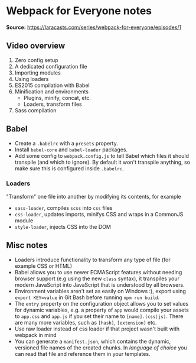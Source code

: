 # Webpack for Everyone notes

**Source:** https://laracasts.com/series/webpack-for-everyone/episodes/1

## Video overview

1. Zero config setup
2. A dedicated configuration file
3. Importing modules
4. Using loaders
5. ES2015 compilation with Babel
6. Minification and environments
	- Plugins, minify, concat, etc.
	- Loaders, transform files
7. Sass compilation

## Babel

- Create a `.babelrc` with a `presets` property.
- Install `babel-core` and `babel-loader` packages.
- Add some config to `webpack.config.js` to tell Babel which files it should transpile (and which to ignore). By default it won't transpile anything, so make sure this is configured inside
`.babelrc`.

### Loaders
"Transform" one file into another by modifying its contents, for example
- `sass-loader`, compiles `scss` into `css` files
- `css-loader`, updates imports, minifys CSS and wraps in a CommonJS module
- `style-loader`, injects CSS into the DOM

## Misc notes

- Loaders introduce functionality to transform any type of file (for example CSS or HTML)
- Babel allows you to use newer ECMAScript features without needing browser support (e.g using the new `class` syntax), it transpiles your modern JavaScript into JavaScript that is understood
by all browsers.
- Environment variables aren't set as easily on Windows :), export using `export KEY=value` in Git Bash before running `npm run build`.
- The `entry` property on the configuration object allows you to set values for dynamic variables, e.g. a property of `app` would compile your assets to `app.css` and `app.js` if you
set their name to `[name].(css|js)`. There are many more variables, such as `[hash]`, `[extension]` etc.
- Use raw loader instead of css loader if that project wasn't built with webpack in mind
- You can generate a `manifest.json`, which contains the dynamic, versioned file names of the created chunks. In *language of choice* you can read that file and reference them in your templates.